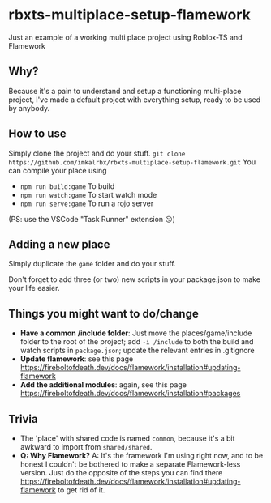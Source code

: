 # rbxts-multiplace-setup-flamework
Just an example of a working multi place project using Roblox-TS and Flamework

## Why?
Because it's a pain to understand and setup a functioning multi-place project, I've made a default project with everything setup, ready to be used by anybody.

## How to use
Simply clone the project and do your stuff.
`git clone https://github.com/imkalrbx/rbxts-multiplace-setup-flamework.git`
You can compile your place using
- `npm run build:game` To build
- `npm run watch:game` To start watch mode
- `npm run serve:game` To run a rojo server

(PS: use the VSCode "Task Runner" extension 😗)

## Adding a new place
Simply duplicate the `game` folder and do your stuff.

Don't forget to add three (or two) new scripts in your package.json to make your life easier.

## Things you might want to do/change
- **Have a common /include folder**: Just move the places/game/include folder to the root of the project;
add `-i /include` to both the build and watch scripts in `package.json`; update the relevant entries in .gitignore
- **Update flamework**: see this page https://fireboltofdeath.dev/docs/flamework/installation#updating-flamework
- **Add the additional modules**: again, see this page https://fireboltofdeath.dev/docs/flamework/installation#packages

## Trivia
- The 'place' with shared code is named `common`, because it's a bit awkward to import from `shared/shared`.
- **Q: Why Flamework?** A: It's the framework I'm using right now, and to be honest I couldn't be bothered to make a separate Flamework-less version.
Just do the opposite of the steps you can find there https://fireboltofdeath.dev/docs/flamework/installation#updating-flamework to get rid of it.
